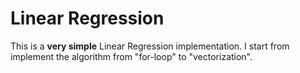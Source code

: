# Linear Regression

This is a **very simple** Linear Regression implementation. I start from implement the algorithm from "for-loop" to "vectorization".